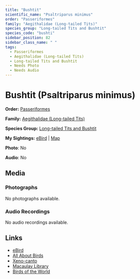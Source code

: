```yaml
---
title: "Bushtit"
scientific_name: "Psaltriparus minimus"
order: "Passeriformes"
family: "Aegithalidae (Long-tailed Tits)"
species_group: "Long-tailed Tits and Bushtit"
species_code: "bushti"
sidebar_position: 82
sidebar_class_name: " "
tags: 
  - Passeriformes
  - Aegithalidae (Long-tailed Tits)
  - Long-tailed Tits and Bushtit
  - Needs Photo
  - Needs Audio
---
```


# Bushtit (Psaltriparus minimus)

**Order:** [Passeriformes](/tags/passeriformes)

**Family:** [Aegithalidae (Long-tailed Tits)](/tags/aegithalidae-long-tailed-tits)

**Species Group:** [Long-tailed Tits and Bushtit](/tags/long-tailed-tits-and-bushtit)

**My Sightings:** [eBird](https://ebird.org/lifelist?r=world&time=life&spp=bushti) | [Map](/map?species_code=bushti)

**Photo**: No 

**Audio**: No

## Media
### Photographs
No photographs available.

### Audio Recordings
No audio recordings available.

## Links
* [eBird](https://ebird.org/species/bushti) 
* [All About Birds](https://www.allaboutbirds.org/guide/bushti) 
* [Xeno-canto](https://www.xeno-canto.org/species/psaltriparus-minimus) 
* [Macaulay Library](https://search.macaulaylibrary.org/catalog?taxonCode=bushti&sort=rating_rank_desc)
* [Birds of the World](https://birdsoftheworld.org/bow/species/bushti)
